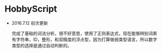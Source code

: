 # HobbyScript

* 2016.7.12 初次更新

  完成了基础的词法分析，很不好意思，使用了正则表达式，现在能够辨别词素有字符串，ID，整形，和双精度的浮点型，因为打算做弱类型语言，所以数字类型的选择是通过自动判断的。

